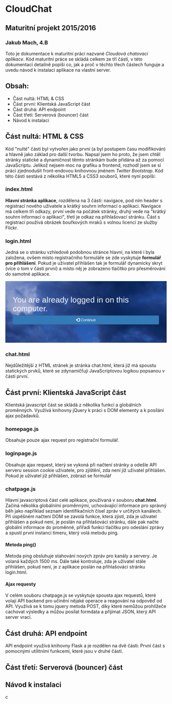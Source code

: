 # CloudChat
## Maturitní projekt 2015/2016 
### Jakub Mach, 4.B

Toto je dokumentace k maturitní práci nazvané *Cloudová chatovací aplikace*.
Kód maturitní práce se skládá celkem ze tří částí, v této dokumentaci detailně popíši co, jak a proč v těchto třech částech funguje
a uvedu návod k instalaci aplikace na vlastní server.

## Obsah:
* Část nultá: HTML & CSS
* Část první: Klientská JavaScript část
* Část druhá: API endpoint
* Část třetí: Serverová (bouncer) část
* Návod k instalaci

## Část nultá: HTML & CSS
Kód "nulté" části byl vytvořen jako první (a byl postupem času modifikován) a hlavně jako základ pro další tvorbu. Napsal jsem ho proto, že jsem chtěl stránky statické a dynamičnost těmto stránkám bude přidána až za pomocí JavaScriptu. Jelikož nejsem moc na grafiku a frontend, rozhodl jsem se si práci zjednodušit front-endovou knihovnou jménem *Twitter Bootstrap*.
Kód této části sestává z několika HTML5 a CSS3 souborů, které nyní popíši: 
### index.html
**Hlavní stránka aplikace**, rozdělena na 3 části: navigace, pod ním header s registrací nového uživatele a krátký souhrn informací o aplikaci.
Navigace má celkem tři odkazy, první vede na počátek stránky, druhý vede na "krátký souhrn informací o aplikaci", třetí je odkaz na přihlašovací stránku.
Část s registrací používá obrázek bouřkových mraků s volnou licencí ze služby Flickr.
### login.html
Jedná se o stránku vzhledově podobnou stránce hlavní, na které i byla založena, ovšem místo registračního formuláře se zde vyskytuje **formulář pro přihlášení**.
Pokud je uživatel přihlášen tak je formulář dynamicky skryt (více o tom v části první) a místo něj je zobrazeno tlačítko pro přesměrování do samotné aplikace.

![Tlačítko zobrazené, pokud je uživatel již přihlášen.](1.png)

### chat.html
Nejdůležitější z HTML stránek je stránka chat.html, která již má spoustu statických prvků, které se zdynamičťují JavaScriptovou logikou popsanou v části první.

## Část první: Klientská JavaScript část
Klientská javascript část se skládá z několika funkcí a globálních proměnných. Využívá knihovny jQuery k práci s DOM elementy a k posílání ajax požadavků.
### homepage.js
Obsahuje pouze ajax request pro registrační formulář.
### loginpage.js
Obsahuje ajax request, který se vykoná při načtení stránky a odešle API serveru session cookie uživatele, pro zjištění, zda není již uživatel přihlášen. Pokud je uživatel již přihlášen, zobrazí se formulář 
### chatpage.js
Hlavní javascriptová část celé aplikace, používaná v souboru **chat.html**.
Začíná několika globálními proměnnými, uchovávající informace pro správný běh jako například seznam identifikačních čísel zpráv v určitých kanálech.
Při úspěšném načtení DOM se zavolá funkce, která zjistí, zda je uživatel přihlášen a pokud není, je poslán na přihlašovácí stránku, dále pak načte globální informace do proměnné, přiřadí funkci tlačítku pro odeslání zprávy a spustí první instanci timeru, který volá metodu ping.

#### Metoda ping()
Metoda ping obsluhuje stahování nových zpráv pro kanály a servery. Je volaná každých 1500 ms.
Dále také kontroluje, zda je uživatel stále přihlášen, pokud není, je z aplikace poslán na přihlašovácí stránku login.html.

#### Ajax requesty
V celém souboru chatpage.js se vyskytuje spousta ajax requestů, které volají API backend pro učinění nějaké operace a reagování na odpověď od API.
Využívá se k tomu jquery metoda POST, díky které nemůžou prohlížeče cachovat výsledky a můžou posílat formdata a přijímat JSON, který API server vrací.


## Část druhá: API endpoint
API endpoint využívá knihovny Flask a je rozdělen na dvě části:
První část s pomocnými utilitními funkcemi, které jsou v druhé části. 

## Část třetí: Serverová (bouncer) část


## Návod k instalaci
c
